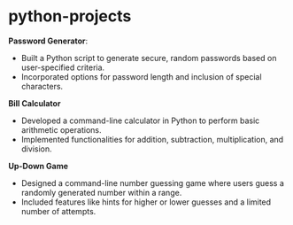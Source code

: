 # python-projects

**Password Generator**:
- Built a Python script to generate secure, random passwords based on user-specified criteria.
- Incorporated options for password length and inclusion of special characters.

**Bill Calculator**
- Developed a command-line calculator in Python to perform basic arithmetic operations.
- Implemented functionalities for addition, subtraction, multiplication, and division.
  
**Up-Down Game**
- Designed a command-line number guessing game where users guess a randomly generated number within a range.
- Included features like hints for higher or lower guesses and a limited number of attempts.
